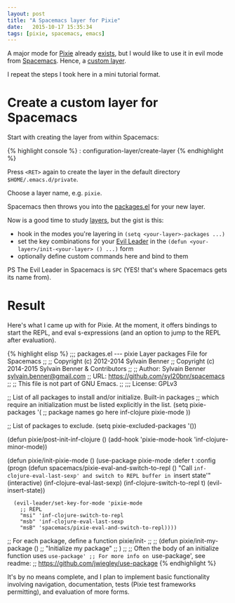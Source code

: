 ```yaml
---
layout: post
title: "A Spacemacs layer for Pixie"
date:   2015-10-17 15:35:34
tags: [pixie, spacemacs, emacs]
---
```


A major mode for [Pixie](https://github.com/pixie-lang/pixie) already [exists](https://github.com/johnwalker/pixie-mode), but I would like to use it in evil mode from [Spacemacs](https://github.com/syl20bnr/spacemacs). Hence, a [custom layer](https://github.com/UYSio/pixie-spacemacs-layer).

I repeat the steps I took here in a mini tutorial format.

# Create a custom layer for Spacemacs

Start with creating the layer from within Spacemacs:


{% highlight console %}
<SPC> : configuration-layer/create-layer <RET>
{% endhighlight %}

Press ```<RET>``` again to create the layer in the default directory ```$HOME/.emacs.d/private```.

Choose a layer name, e.g. ```pixie```.

Spacemacs then throws you into the [packages.el](https://github.com/syl20bnr/spacemacs/blob/696f2d461a81b2c0640ae7da113edf1374050ecd/core/templates/packages.template) for your new layer.

Now is a good time to study [layers](https://github.com/syl20bnr/spacemacs/blob/master/doc/LAYERS.org), but the gist is this:

* hook in the modes you're layering in ```(setq <your-layer>-packages ...)```
* set the key combinations for your [Evil Leader](https://github.com/syl20bnr/spacemacs/blob/master/doc/DOCUMENTATION.org#evil-leader) in the ```(defun <your-layer>/init-<your-layer> () ...)``` form
* optionally define custom commands here and bind to them

PS The Evil Leader in Spacemacs is ```SPC``` (YES! that's where Spacemacs gets its name from).

# Result

Here's what I came up with for Pixie. At the moment, it offers bindings to start the REPL, and eval s-expressions (and an option to jump to the REPL after evaluation).

{% highlight elisp %}
;;; packages.el --- pixie Layer packages File for Spacemacs
;;
;; Copyright (c) 2012-2014 Sylvain Benner
;; Copyright (c) 2014-2015 Sylvain Benner & Contributors
;;
;; Author: Sylvain Benner <sylvain.benner@gmail.com>
;; URL: https://github.com/syl20bnr/spacemacs
;;
;; This file is not part of GNU Emacs.
;;
;;; License: GPLv3

;; List of all packages to install and/or initialize. Built-in packages
;; which require an initialization must be listed explicitly in the list.
(setq pixie-packages
    '(
    ;; package names go here
    inf-clojure
    pixie-mode
    ))

;; List of packages to exclude.
(setq pixie-excluded-packages '())

(defun pixie/post-init-inf-clojure ()
(add-hook 'pixie-mode-hook 'inf-clojure-minor-mode))

(defun pixie/init-pixie-mode ()
  (use-package pixie-mode
    :defer t
    :config
    (progn
      (defun spacemacs/pixie-eval-and-switch-to-repl ()
        "Call `inf-clojure-eval-last-sexp' and switch to REPL buffer in `insert state'"
        (interactive)
        (inf-clojure-eval-last-sexp)
        (inf-clojure-switch-to-repl t)
        (evil-insert-state))

      (evil-leader/set-key-for-mode 'pixie-mode
        ;; REPL
        "msi" 'inf-clojure-switch-to-repl
        "msb" 'inf-clojure-eval-last-sexp
        "msB" 'spacemacs/pixie-eval-and-switch-to-repl))))

;; For each package, define a function pixie/init-<package-name>
;;
;; (defun pixie/init-my-package ()
;;   "Initialize my package"
;;   )
;;
;; Often the body of an initialize function uses `use-package'
;; For more info on `use-package', see readme:
;; https://github.com/jwiegley/use-package
{% endhighlight %}

It's by no means complete, and I plan to implement basic functionality involving navigation, documentation, tests (Pixie test frameworks permitting), and evaluation of more forms.
